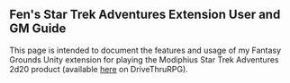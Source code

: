 ## Fen's Star Trek Adventures Extension User and GM Guide

This page is intended to document the features and usage of my Fantasy Grounds Unity extension for playing the Modiphius 
Star Trek Adventures 2d20 product (available [here](https://www.drivethrurpg.com/product/214552/Star-Trek-Adventures-Core-Rulebook)
on DriveThruRPG).

